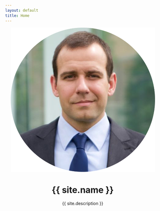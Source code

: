 ```yaml
---
layout: default
title: Home
---
```



<header class="intro">
  <div class="container">
    <img src="/assets/img/profile_circle.png" alt="Profile Photo" class="profile-photo">
    <h1>{{ site.name }}</h1>
    <p>{{ site.description }}</p>
  </div>
</header>

<!-- Additional home page content can go here -->
